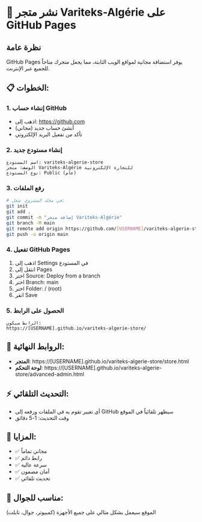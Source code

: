 # 🚀 نشر متجر Variteks-Algérie على GitHub Pages

## نظرة عامة
GitHub Pages يوفر استضافة مجانية لمواقع الويب الثابتة، مما يجعل متجرك متاحاً للجميع عبر الإنترنت.

## 📋 الخطوات:

### 1. إنشاء حساب GitHub
- اذهب إلى: https://github.com
- أنشئ حساب جديد (مجاني)
- تأكد من تفعيل البريد الإلكتروني

### 2. إنشاء مستودع جديد
```
اسم المستودع: variteks-algerie-store
الوصف: متجر Variteks-Algérie للتجارة الإلكترونية
نوع المستودع: Public (عام)
```

### 3. رفع الملفات
```bash
# في مجلد المشروع، شغل:
git init
git add .
git commit -m "إضافة متجر Variteks-Algérie"
git branch -M main
git remote add origin https://github.com/[USERNAME]/variteks-algerie-store.git
git push -u origin main
```

### 4. تفعيل GitHub Pages
1. اذهب إلى Settings في المستودع
2. انتقل إلى Pages
3. اختر Source: Deploy from a branch
4. اختر Branch: main
5. اختر Folder: / (root)
6. انقر Save

### 5. الحصول على الرابط
```
الرابط سيكون:
https://[USERNAME].github.io/variteks-algerie-store/
```

## 🔗 الروابط النهائية:
- **المتجر**: https://[USERNAME].github.io/variteks-algerie-store/store.html
- **لوحة التحكم**: https://[USERNAME].github.io/variteks-algerie-store/advanced-admin.html

## ⚡ التحديث التلقائي:
- أي تغيير تقوم به في الملفات ورفعه إلى GitHub سيظهر تلقائياً في الموقع
- وقت التحديث: 1-5 دقائق

## 🎯 المزايا:
- ✅ مجاني تماماً
- ✅ رابط دائم
- ✅ سرعة عالية
- ✅ أمان مضمون
- ✅ تحديث تلقائي

## 📱 مناسب للجوال:
الموقع سيعمل بشكل مثالي على جميع الأجهزة (كمبيوتر، جوال، تابلت)
